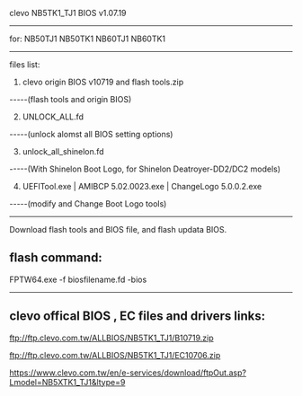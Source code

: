 clevo NB5TK1_TJ1 BIOS v1.07.19

****************************************
for:
NB50TJ1
NB50TK1
NB60TJ1
NB60TK1
****************************************
files list:

1. clevo origin BIOS v10719 and  flash tools.zip

-----(flash tools and origin BIOS)

2. UNLOCK_ALL.fd

-----(unlock alomst all BIOS setting options)

3. unlock_all_shinelon.fd

-----(With Shinelon Boot Logo, for Shinelon Deatroyer-DD2/DC2 models)

4. UEFITool.exe | AMIBCP 5.02.0023.exe | ChangeLogo 5.0.0.2.exe 

-----(modify and Change Boot Logo tools)

****************************************
Download flash tools and BIOS file, and flash updata BIOS. 

flash command:
----
FPTW64.exe -f biosfilename.fd -bios

****************************************

clevo offical BIOS , EC files and drivers links:
----
ftp://ftp.clevo.com.tw/ALLBIOS/NB5TK1_TJ1/B10719.zip

ftp://ftp.clevo.com.tw/ALLBIOS/NB5TK1_TJ1/EC10706.zip

https://www.clevo.com.tw/en/e-services/download/ftpOut.asp?Lmodel=NB5XTK1_TJ1&ltype=9
